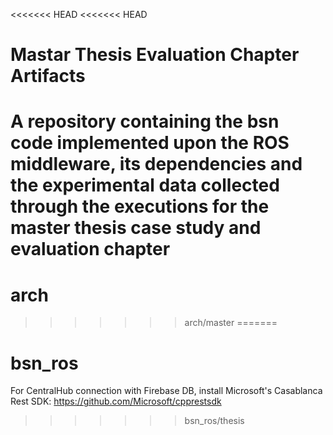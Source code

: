 <<<<<<< HEAD
<<<<<<< HEAD
# Mastar Thesis Evaluation Chapter Artifacts
A repository containing the bsn code implemented upon the ROS middleware, its dependencies and the experimental data collected through the executions for the master thesis case study and evaluation chapter
=======
# arch
>>>>>>> arch/master
=======
# bsn_ros

For CentralHub connection with Firebase DB, install Microsoft's Casablanca Rest SDK: https://github.com/Microsoft/cpprestsdk
>>>>>>> bsn_ros/thesis
